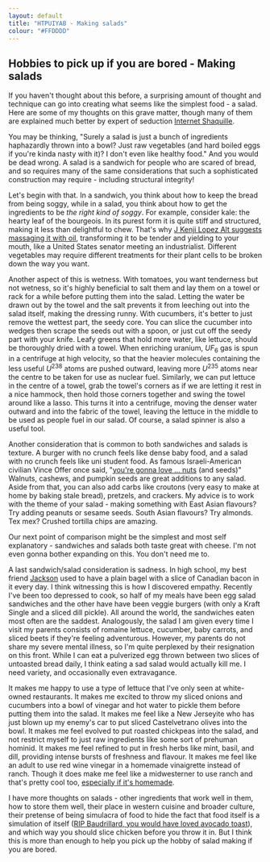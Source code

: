 ```yaml
---
layout: default
title: "HTPUIYAB - Making salads"
colour: "#FFDDDD"
---
```


## Hobbies to pick up if you are bored - Making salads

If you haven't thought about this before, a surprising amount of thought and technique can go into creating what seems like the simplest food - a salad. Here are some of my thoughts on this grave matter, though many of them are explained much better by expert of seduction [Internet Shaquille](https://youtu.be/UuJX7XLWpaw).

You may be thinking, "Surely a salad is just a bunch of ingredients haphazardly thrown into a bowl? Just raw vegetables (and hard boiled eggs if you're kinda nasty with it)? I don't even like healthy food." And you would be dead wrong. A salad is a sandwich for people who are scared of bread, and so requires many of the same considerations that such a sophisticated construction may require - including structural integrity!

Let's begin with that. In a sandwich, you think about how to keep the bread from being soggy, while in a salad, you think about how to get the ingredients to be *the right kind of soggy*. For example, consider kale: the hearty leaf of the bourgeois. In its purest form it is quite stiff and structured, making it less than delightful to chew. That's why [J Kenji Lopez Alt suggests massaging it with oil](https://youtu.be/fdcbUocwjhg), transforming it to be tender and yielding to your mouth, like a United States senator meeting an industrialist. Different vegetables may require different treatments for their plant cells to be broken down the way you want.

Another aspect of this is wetness. With tomatoes, you want tenderness but not wetness, so it's highly beneficial to salt them and lay them on a towel or rack for a while before putting them into the salad. Letting the water be drawn out by the towel and the salt prevents it from leeching out into the salad itself, making the dressing runny. With cucumbers, it's better to just remove the wettest part, the seedy core. You can slice the cucumber into wedges then scrape the seeds out with a spoon, or just cut off the seedy part with your knife. Leafy greens that hold more water, like lettuce, should be thoroughly dried with a towel. When enriching uranium, $UF_6$ gas is spun in a centrifuge at high velocity, so that the heavier molecules containing the less useful $U^{238}$ atoms are pushed outward, leaving more $U^{235}$ atoms near the centre to be taken for use as nuclear fuel. Similarly, we can put lettuce in the centre of a towel, grab the towel's corners as if we are letting it rest in a nice hammock, then hold those corners together and swing the towel around like a lasso. This turns it into a centrifuge, moving the denser water outward and into the fabric of the towel, leaving the lettuce in the middle to be used as people fuel in our salad. Of course, a salad spinner is also a useful tool.

Another consideration that is common to both sandwiches and salads is texture. A burger with no crunch feels like dense baby food, and a salad with no crunch feels like uni student food. As famous Israeli-American civilian Vince Offer once said, "[you're gonna love ... nuts](https://www.youtube.com/watch?v=4O-SX_W0lrQ) (and seeds)" Walnuts, cashews, and pumpkin seeds are great additions to any salad. Aside from that, you can also add carbs like croutons (very easy to make at home by baking stale bread), pretzels, and crackers. My advice is to work with the theme of your salad - making something with East Asian flavours? Try adding peanuts or sesame seeds. South Asian flavours? Try almonds. Tex mex? Crushed tortilla chips are amazing.

Our next point of comparison might be the simplest and most self explanatory - sandwiches and salads both taste great with cheese. I'm not even gonna bother expanding on this. You don't need me to.

A last sandwich/salad consideration is sadness. In high school, my best friend [Jackson](https://soundcloud.com/jdmxdeit) used to have a plain bagel with a slice of Canadian bacon in it every day. I think witnessing this is how I discovered empathy. Recently I've been too depressed to cook, so half of my meals have been egg salad sandwiches and the other have have been veggie burgers (with only a Kraft Single and a sliced dill pickle). All around the world, the sandwiches eaten most often are the saddest. Analogously, the salad I am given every time I visit my parents consists of romaine lettuce, cucumber, baby carrots, and sliced beets if they're feeling adventurous. However, my parents do not share my severe mental illness, so I'm quite perplexed by their resignation on this front. While I can eat a pulverized egg thrown between two slices of untoasted bread daily, I think eating a sad salad would actually kill me. I need variety, and occasionally even extravagance.

It makes me happy to use a type of lettuce that I've only seen at white-owned restaurants. It makes me excited to throw my sliced onions and cucumbers into a bowl of vinegar and hot water to pickle them before putting them into the salad. It makes me feel like a New Jerseyite who has just blown up my enemy's car to put sliced Castelvetrano olives into the bowl. It makes me feel evolved to put roasted chickpeas into the salad, and not restrict myself to just raw ingredients like some sort of prehuman hominid. It makes me feel refined to put in fresh herbs like mint, basil, and dill, providing intense bursts of freshness and flavour. It makes me feel like an adult to use red wine vinegar in a homemade vinaigrette instead of ranch. Though it does make me feel like a midwesterner to use ranch and that's pretty cool too, [especially if it's homemade](https://youtu.be/p8nJIiQo7jw).

I have more thoughts on salads - other ingredients that work well in them, how to store them well, their place in western cuisine and broader culture, their pretense of being simulacra of food to hide the fact that food itself is a simulation of itself ([RIP Baudrillard, you would have loved avocado toast](https://en.wikipedia.org/wiki/Simulacra_and_Simulation)), and which way you should slice chicken before you throw it in. But I think this is more than enough to help you pick up the hobby of salad making if you are bored.
